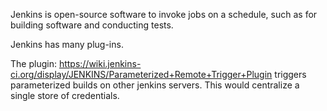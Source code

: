 Jenkins is open-source software to invoke jobs on a schedule, such as for building software and conducting tests.

Jenkins has many plug-ins.

The plugin:
https://wiki.jenkins-ci.org/display/JENKINS/Parameterized+Remote+Trigger+Plugin
triggers parameterized builds on other jenkins servers. 
This would centralize a single store of credentials.
